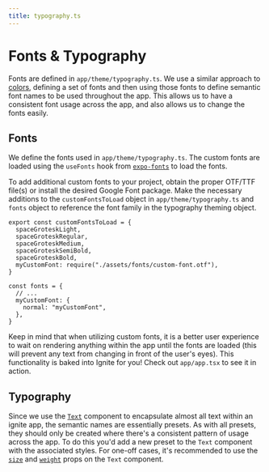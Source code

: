 ```yaml
---
title: typography.ts
---
```


# Fonts & Typography

Fonts are defined in `app/theme/typography.ts`. We use a similar approach to [colors](./colors.ts.md), defining a set of fonts and then using those fonts to define semantic font names to be used throughout the app. This allows us to have a consistent font usage across the app, and also allows us to change the fonts easily.

## Fonts

We define the fonts used in `app/theme/typography.ts`. The custom fonts are loaded using the `useFonts` hook from [`expo-fonts`](https://docs.expo.dev/guides/using-custom-fonts/) to load the fonts.

To add additional custom fonts to your project, obtain the proper OTF/TTF file(s) or install the desired Google Font package. Make the necessary additions to the `customFontsToLoad` object in `app/theme/typography.ts` and `fonts` object to reference the font family in the typography theming object.

```tsx
export const customFontsToLoad = {
  spaceGroteskLight,
  spaceGroteskRegular,
  spaceGroteskMedium,
  spaceGroteskSemiBold,
  spaceGroteskBold,
  myCustomFont: require("./assets/fonts/custom-font.otf"),
}

const fonts = {
  // ...
  myCustomFont: {
    normal: "myCustomFont",
  },
}
```

Keep in mind that when utilizing custom fonts, it is a better user experience to wait on rendering anything within the app until the fonts are loaded (this will prevent any text from changing in front of the user's eyes). This functionality is baked into Ignite for you! Check out `app/app.tsx` to see it in action.

## Typography

Since we use the [`Text`](../components/Text.md) component to encapsulate almost all text within an ignite app, the semantic names are essentially presets. As with all presets, they should only be created where there's a consistent pattern of usage across the app. To do this you'd add a new preset to the `Text` component with the associated styles. For one-off cases, it's recommended to use the [`size`](../components/Text.md#size) and [`weight`](../components/Text.md#weight) props on the `Text` component.
